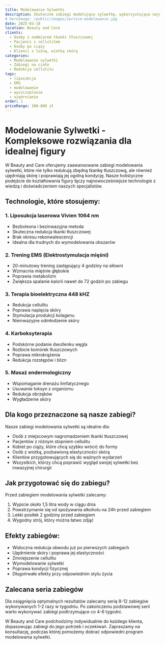 ```yaml
---
title: Modelowanie Sylwetki
description: Skuteczne zabiegi modelujące sylwetkę, wykorzystujące najnowsze technologie laserowej liposukcji, treningu EMS i karboksyterapii.
# heroImage: /public/images/service-modelowanie.jpg
date: 2025-03-18
location: Beauty and Care
clients: 
  - Osoby z nadmiarem tkanki tłuszczowej
  - Pacjenci z cellulitem
  - Osoby po ciąży
  - Klienci z luźną, wiotką skórą
categories: 
  - Modelowanie sylwetki
  - Zabiegi na ciało
  - Redukcja cellulitu
tags:
  - liposukcja
  - EMS
  - modelowanie
  - wyszczuplanie
  - ujędrnianie
order: 1
priceRange: 300-800 zł
---
```


# Modelowanie Sylwetki - Kompleksowe rozwiązania dla idealnej figury

W Beauty and Care oferujemy zaawansowane zabiegi modelowania sylwetki, które nie tylko redukują zbędną tkankę tłuszczową, ale również ujędrniają skórę i poprawiają jej ogólną kondycję. Nasze holistyczne podejście do kształtowania figury łączy najnowocześniejsze technologie z wiedzą i doświadczeniem naszych specjalistów.

## Technologie, które stosujemy:

### 1. Liposukcja laserowa Vivien 1064 nm
   - Bezbolesna i bezinwazyjna metoda
   - Skuteczna redukcja tkanki tłuszczowej
   - Brak okresu rekonwalescencji
   - Idealna dla trudnych do wymodelowania obszarów

### 2. Trening EMS (Elektrostymulacja mięśni)
   - 20-minutowy trening zastępujący 4 godziny na siłowni
   - Wzmacnia mięśnie głębokie
   - Poprawia metabolizm
   - Zwiększa spalanie kalorii nawet do 72 godzin po zabiegu

### 3. Terapia bioelektryczna 448 kHZ
   - Redukcja cellulitu
   - Poprawa napięcia skóry
   - Stymulacja produkcji kolagenu
   - Nieinwazyjne odmłodzenie skóry

### 4. Karboksyterapia
   - Podskórne podanie dwutlenku węgla
   - Rozbicie komórek tłuszczowych
   - Poprawa mikrokrążenia
   - Redukcja rozstępów i blizn

### 5. Masaż endermologiczny
   - Wspomaganie drenażu limfatycznego
   - Usuwanie toksyn z organizmu
   - Redukcja obrzęków
   - Wygładzenie skóry

## Dla kogo przeznaczone są nasze zabiegi?

Nasze zabiegi modelowania sylwetki są idealne dla:
- Osób z miejscowym nagromadzeniem tkanki tłuszczowej
- Pacjentów z różnym stopniem cellulitu
- Kobiet po ciąży, które chcą szybko wrócić do formy
- Osób z wiotką, pozbawioną elastyczności skórą
- Klientów przygotowujących się do ważnych wydarzeń
- Wszystkich, którzy chcą poprawić wygląd swojej sylwetki bez inwazyjnej chirurgii

## Jak przygotować się do zabiegu?

Przed zabiegiem modelowania sylwetki zalecamy:
1. Wypicie około 1,5 litra wody w ciągu dnia
2. Powstrzymanie się od spożywania alkoholu na 24h przed zabiegiem
3. Lekki posiłek 2 godziny przed zabiegiem
4. Wygodny strój, który można łatwo zdjąć

## Efekty zabiegów:

- Widoczna redukcja obwodu już po pierwszych zabiegach
- Ujędrnienie skóry i poprawa jej elastyczności
- Zmniejszenie cellulitu
- Wymodelowanie sylwetki
- Poprawa kondycji fizycznej
- Długotrwałe efekty przy odpowiednim stylu życia

## Zalecana seria zabiegów

Dla osiągnięcia optymalnych rezultatów zalecamy serię 8-12 zabiegów wykonywanych 1-2 razy w tygodniu. Po zakończeniu podstawowej serii warto wykonywać zabiegi podtrzymujące co 4-6 tygodni.

W Beauty and Care podchodzimy indywidualnie do każdego klienta, dopasowując zabiegi do jego potrzeb i oczekiwań. Zapraszamy na konsultację, podczas której pomożemy dobrać odpowiedni program modelowania sylwetki.